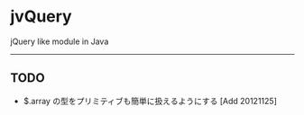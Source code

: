 jvQuery
=======

jQuery like module in Java

* * *

TODO
----

- $.array の型をプリミティブも簡単に扱えるようにする [Add 20121125]
